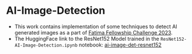 # AI-Image-Detection
- This work contains implementation of some techniques to detect AI generated images as a part of [Fatima Fellowship Challenge 2023](https://www.fatimafellowship.com/).
- The HuggingFace link to the ResNet152 Model trained in the `ResNet152-AI-Image-Detection.ipynb` notebook: [ai-image-det-resnet152](https://huggingface.co/RishiDarkDevil/ai-image-det-resnet152)
